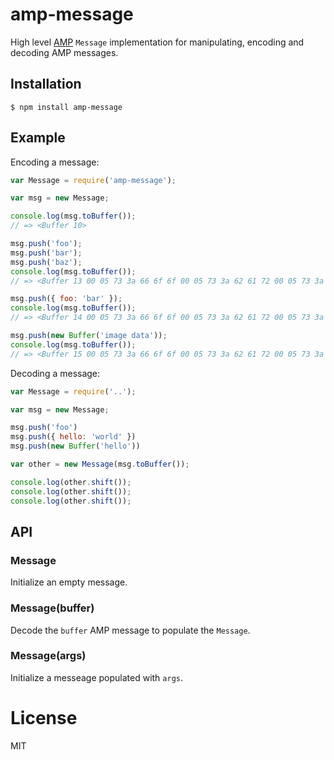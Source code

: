 
# amp-message

  High level [AMP](https://github.com/visionmedia/node-amp) `Message` implementation for manipulating, encoding and decoding AMP messages.

## Installation

```
$ npm install amp-message
```

## Example

  Encoding a message:

```js
var Message = require('amp-message');

var msg = new Message;

console.log(msg.toBuffer());
// => <Buffer 10>

msg.push('foo');
msg.push('bar');
msg.push('baz');
console.log(msg.toBuffer());
// => <Buffer 13 00 05 73 3a 66 6f 6f 00 05 73 3a 62 61 72 00 05 73 3a 62 61 7a>

msg.push({ foo: 'bar' });
console.log(msg.toBuffer());
// => <Buffer 14 00 05 73 3a 66 6f 6f 00 05 73 3a 62 61 72 00 05 73 3a 62 61 7a 00 0f 6a 3a 7b 22 66 6f 6f 22 3a 22 62 61 72 22 7d>

msg.push(new Buffer('image data'));
console.log(msg.toBuffer());
// => <Buffer 15 00 05 73 3a 66 6f 6f 00 05 73 3a 62 61 72 00 05 73 3a 62 61 7a 00 0f 6a 3a 7b 22 66 6f 6f 22 3a 22 62 61 72 22 7d 00 0a 69 6d 61 67 65 20 64 61 74 ... >
```

  Decoding a message:

```js
var Message = require('..');

var msg = new Message;

msg.push('foo')
msg.push({ hello: 'world' })
msg.push(new Buffer('hello'))

var other = new Message(msg.toBuffer());

console.log(other.shift());
console.log(other.shift());
console.log(other.shift());
```

## API

### Message

  Initialize an empty message.

### Message(buffer)

  Decode the `buffer` AMP message to populate the `Message`.

### Message(args)

  Initialize a messeage populated with `args`.

# License

  MIT